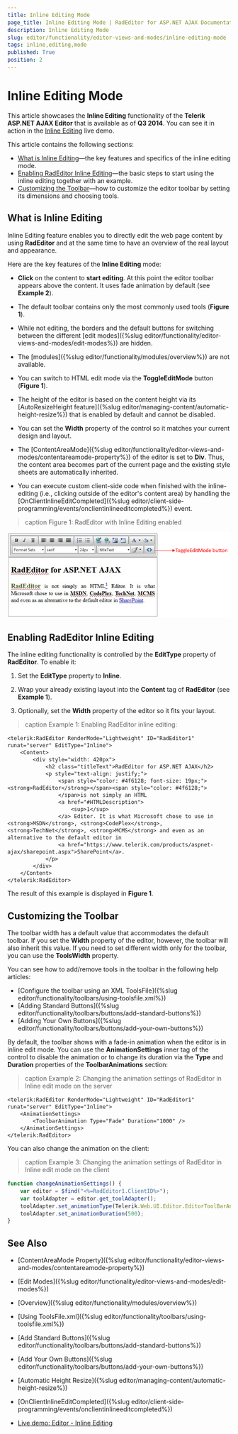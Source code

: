 ```yaml
---
title: Inline Editing Mode
page_title: Inline Editing Mode | RadEditor for ASP.NET AJAX Documentation
description: Inline Editing Mode
slug: editor/functionality/editor-views-and-modes/inline-editing-mode
tags: inline,editing,mode
published: True
position: 2
---
```


# Inline Editing Mode

This article showcases the **Inline Editing** functionality of the	**Telerik ASP.NET AJAX Editor** that is available as of	**Q3 2014**. You can see it in action in the [Inline Editing](https://demos.telerik.com/aspnet-ajax/editor/examples/inline-editing/defaultcs.aspx)	live demo.

This article contains the following sections:

* [What is Inline Editing](#what-is-inline-editing)—the key features and specifics of the inline editing mode.
* [Enabling RadEditor Inline Editing](#enabling-radeditor-inline-editing)—the basic steps to start using the inline editing together with an example.
* [Customizing the Toolbar](#customizing-the-toolbar)—how to customize the editor toolbar by setting its dimensions and choosing tools.

## What is Inline Editing

Inline Editing feature enables you to directly edit the web page content by using **RadEditor** and at the same time to have an overview of the real layout and appearance.

Here are the key features of the **Inline Editing** mode:

* **Click** on the content to **start editing**. At this point the editor toolbar appears above the content. It uses fade animation by default (see **Example 2**).

* The default toolbar contains only the most commonly used tools (**Figure 1**).

* While not editing, the borders and the default buttons for switching between the different [edit modes]({%slug editor/functionality/editor-views-and-modes/edit-modes%}) are hidden.

* The [modules]({%slug editor/functionality/modules/overview%}) are not available.

* You can switch to HTML edit mode via the **ToggleEditMode** button (**Figure 1**).

* The height of the editor is based on the content height via its [AutoResizeHeight feature]({%slug editor/managing-content/automatic-height-resize%}) that is enabled by default and cannot be disabled.

* You can set the **Width** property of the control so it matches your current design and layout.

* The [ContentAreaMode]({%slug editor/functionality/editor-views-and-modes/contentareamode-property%}) of the editor is set to **Div**. Thus, the content area becomes part of the current page and the existing style sheets are automatically inherited.

* You can execute custom client-side code when finished with the inline-editing (i.e., clicking outside of the editor's content area) by handling the [OnClientInlineEditCompleted]({%slug editor/client-side-programming/events/onclientinlineeditcompleted%}) event.

>caption Figure 1: RadEditor with Inline Editing enabled

![editor-inline-editing-overview](images/editor-inline-editing-overview.png)

## Enabling RadEditor Inline Editing

The inline editing functionality is controlled by the **EditType** property of **RadEditor**. To enable it:

1. Set the **EditType** property to **Inline**.

1. Wrap your already existing layout into the **Content** tag of **RadEditor** (see **Example 1**).

1. Optionally, set the **Width** property of the editor so it fits your layout.

>caption Example 1: Enabling RadEditor inline editing:

````ASP.NET
<telerik:RadEditor RenderMode="Lightweight" ID="RadEditor1" runat="server" EditType="Inline">
	<Content>
		<div style="width: 420px">
			<h2 class="titleText">RadEditor for ASP.NET AJAX</h2>
			<p style="text-align: justify;">
				<span style="color: #4f6128; font-size: 19px;"><strong>RadEditor</strong></span><span style="color: #4f6128;">
				</span>is not simply an HTML
				<a href="#HTMLDescription">
					<sup>1</sup>
				</a> Editor. It is what Microsoft chose to use in <strong>MSDN</strong>, <strong>CodePlex</strong>, <strong>TechNet</strong>, <strong>MCMS</strong> and even as an alternative to the default editor in
				<a href="https://www.telerik.com/products/aspnet-ajax/sharepoint.aspx">SharePoint</a>.
			</p>
		</div>
	</Content>
</telerik:RadEditor>
````


The result of this example is displayed in **Figure 1**.

## Customizing the Toolbar

The toolbar width has a default value that accommodates the default toolbar. If you set the **Width** property of the editor, however, the toolbar will also inherit this value. If you need to set different width only for the toolbar, you can use the **ToolsWidth** property.

You can see how to add/remove tools in the toolbar in the following help articles:

* [Configure the toolbar using an XML ToolsFile]({%slug editor/functionality/toolbars/using-toolsfile.xml%})
* [Adding Standard Buttons]({%slug editor/functionality/toolbars/buttons/add-standard-buttons%})
* [Adding Your Own Buttons]({%slug editor/functionality/toolbars/buttons/add-your-own-buttons%})

By default, the toolbar shows with a fade-in animation when the editor is in inline edit mode. You can use the **AnimationSettings** inner tag of the control to disable the animation or to change its duration via the **Type** and **Duration** properties of the **ToolbarAnimations** section:

>caption Example 2: Changing the animation settings of RadEditor in Inline edit mode on the server

````ASP.NET
<telerik:RadEditor RenderMode="Lightweight" ID="RadEditor1" runat="server" EditType="Inline">
	<AnimationSettings>
		<ToolbarAnimation Type="Fade" Duration="1000" />
	</AnimationSettings>
</telerik:RadEditor>
````


You can also change the animation on the client:

>caption Example 3: Changing the animation settings of RadEditor in Inline edit mode on the client

````JavaScript
function changeAnimationSettings() {
	var editor = $find("<%=RadEditor1.ClientID%>");
	var toolAdapter = editor.get_toolAdapter();
	toolAdapter.set_animationType(Telerik.Web.UI.Editor.EditorToolBarAnimationType.None); //or Telerik.Web.UI.Editor.EditorToolBarAnimationType.Fade which is the default value
	toolAdapter.set_animationDuration(500);
}
````


## See Also

 * [ContentAreaMode Property]({%slug editor/functionality/editor-views-and-modes/contentareamode-property%})

 * [Edit Modes]({%slug editor/functionality/editor-views-and-modes/edit-modes%})

 * [Overview]({%slug editor/functionality/modules/overview%})

 * [Using ToolsFile.xml]({%slug editor/functionality/toolbars/using-toolsfile.xml%})

 * [Add Standard Buttons]({%slug editor/functionality/toolbars/buttons/add-standard-buttons%})

 * [Add Your Own Buttons]({%slug editor/functionality/toolbars/buttons/add-your-own-buttons%})

 * [Automatic Height Resize]({%slug editor/managing-content/automatic-height-resize%})

 * [OnClientInlineEditCompleted]({%slug editor/client-side-programming/events/onclientinlineeditcompleted%})

 * [Live demo: Editor - Inline Editing](https://demos.telerik.com/aspnet-ajax/editor/examples/inlineediting/defaultcs.aspx)
